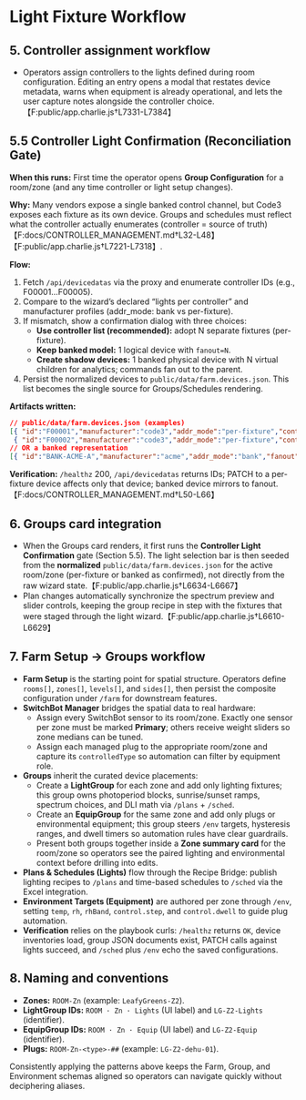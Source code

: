 # Light Fixture Workflow

## 5. Controller assignment workflow

* Operators assign controllers to the lights defined during room configuration. Editing an entry opens a modal that restates device metadata, warns when equipment is already operational, and lets the user capture notes alongside the controller choice.【F:public/app.charlie.js†L7331-L7384】

## 5.5 Controller Light Confirmation (Reconciliation Gate)

**When this runs:** First time the operator opens **Group Configuration** for a room/zone (and any time controller or light setup changes).

**Why:** Many vendors expose a single banked control channel, but Code3 exposes each fixture as its own device. Groups and schedules must reflect what the controller actually enumerates (controller = source of truth)【F:docs/CONTROLLER_MANAGEMENT.md†L32-L48】【F:public/app.charlie.js†L7221-L7318】.

**Flow:**
1. Fetch `/api/devicedatas` via the proxy and enumerate controller IDs (e.g., F00001…F00005).
2. Compare to the wizard’s declared “lights per controller” and manufacturer profiles (addr_mode: bank vs per-fixture).
3. If mismatch, show a confirmation dialog with three choices:
   - **Use controller list (recommended):** adopt N separate fixtures (per-fixture).
   - **Keep banked model:** 1 logical device with `fanout=N`.
   - **Create shadow devices:** 1 banked physical device with N virtual children for analytics; commands fan out to the parent.
4. Persist the normalized devices to `public/data/farm.devices.json`. This list becomes the single source for Groups/Schedules rendering.

**Artifacts written:**
```json
// public/data/farm.devices.json (examples)
[{ "id":"F00001","manufacturer":"code3","addr_mode":"per-fixture","controller":"ctl-1","room":"R1","zone":"Z1" },
 { "id":"F00002","manufacturer":"code3","addr_mode":"per-fixture","controller":"ctl-1","room":"R1","zone":"Z1" }]
// OR a banked representation
[{ "id":"BANK-ACME-A","manufacturer":"acme","addr_mode":"bank","fanout":5,"controller":"ctl-9","room":"R1","zone":"Z2" }]
```

**Verification:** `/healthz` 200, `/api/devicedatas` returns IDs; PATCH to a per-fixture device affects only that device; banked device mirrors to fanout.【F:docs/CONTROLLER_MANAGEMENT.md†L50-L66】

## 6. Groups card integration

* When the Groups card renders, it first runs the **Controller Light Confirmation** gate (Section 5.5). The light selection bar is then seeded from the **normalized** `public/data/farm.devices.json` for the active room/zone (per-fixture or banked as confirmed), not directly from the raw wizard state.【F:public/app.charlie.js†L6634-L6667】
* Plan changes automatically synchronize the spectrum preview and slider controls, keeping the group recipe in step with the fixtures that were staged through the light wizard.【F:public/app.charlie.js†L6610-L6629】

## 7. Farm Setup → Groups workflow

* **Farm Setup** is the starting point for spatial structure. Operators define `rooms[]`, `zones[]`, `levels[]`, and `sides[]`, then persist the composite configuration under `/farm` for downstream features.
* **SwitchBot Manager** bridges the spatial data to real hardware:
  * Assign every SwitchBot sensor to its room/zone. Exactly one sensor per zone must be marked **Primary**; others receive weight sliders so zone medians can be tuned.
  * Assign each managed plug to the appropriate room/zone and capture its `controlledType` so automation can filter by equipment role.
* **Groups** inherit the curated device placements:
  * Create a **LightGroup** for each zone and add only lighting fixtures; this group owns photoperiod blocks, sunrise/sunset ramps, spectrum choices, and DLI math via `/plans` + `/sched`.
  * Create an **EquipGroup** for the same zone and add only plugs or environmental equipment; this group steers `/env` targets, hysteresis ranges, and dwell timers so automation rules have clear guardrails.
  * Present both groups together inside a **Zone summary card** for the room/zone so operators see the paired lighting and environmental context before drilling into edits.
* **Plans & Schedules (Lights)** flow through the Recipe Bridge: publish lighting recipes to `/plans` and time-based schedules to `/sched` via the Excel integration.
* **Environment Targets (Equipment)** are authored per zone through `/env`, setting `temp`, `rh`, `rhBand`, `control.step`, and `control.dwell` to guide plug automation.
* **Verification** relies on the playbook curls: `/healthz` returns `OK`, device inventories load, group JSON documents exist, PATCH calls against lights succeed, and `/sched` plus `/env` echo the saved configurations.

## 8. Naming and conventions

* **Zones:** `ROOM-Zn` (example: `LeafyGreens-Z2`).
* **LightGroup IDs:** `ROOM · Zn · Lights` (UI label) and `LG-Z2-Lights` (identifier).
* **EquipGroup IDs:** `ROOM · Zn · Equip` (UI label) and `LG-Z2-Equip` (identifier).
* **Plugs:** `ROOM-Zn-<type>-##` (example: `LG-Z2-dehu-01`).

Consistently applying the patterns above keeps the Farm, Group, and Environment schemas aligned so operators can navigate quickly without deciphering aliases.
